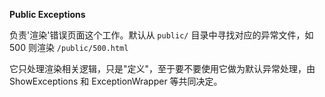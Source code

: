 **Public Exceptions**

负责'渲染'错误页面这个工作。默认从 `public/` 目录中寻找对应的异常文件，如 500 则渲染 `/public/500.html`

它只处理渲染相关逻辑，只是"定义"，至于要不要使用它做为默认异常处理，由 ShowExceptions 和 ExceptionWrapper 等共同决定。
